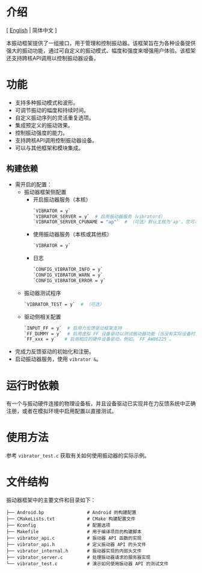 # 介绍

\[ [English](README.md) | 简体中文 \]

本振动框架提供了一组接口，用于管理和控制振动器。该框架旨在为各种设备提供强大的振动功能，通过可自定义的振动模式、幅度和强度来增强用户体验。该框架还支持跨核API调用以控制振动器设备。

# 功能

- 支持多种振动模式和波形。
- 可调节振动的幅度和持续时间。
- 自定义振动序列的灵活重复选项。
- 集成预定义的振动效果。
- 控制振动强度的能力。
- 支持跨核API调用控制振动器设备。
- 可以与其他框架和模块集成。

## 构建依赖

- 需开启的配置：
    - 振动器框架侧配置
        - 开启振动器服务（本核）
            ```bash
            `VIBRATOR = y`
            `VIBRATOR_SERVER = y`  # 启用振动器服务（vibratord）
            `VIBRATOR_SERVER_CPUNAME = "ap"`  # （可选）默认主核为'ap'。您可以通过配置选择主核。
            ```
        - 使用振动器服务（本核或其他核）
            ``` bash
            `VIBRATOR = y`
            ```
        - 日志
            ``` bash
            `CONFIG_VIBRATOR_INFO = y`
            `CONFIG_VIBRATOR_WARN = y`
            `CONFIG_VIBRATOR_ERROR = y`
            ```
    - 振动器测试程序
        ```bash
        `VIBRATOR_TEST = y`  # （可选）
        ```
    - 驱动侧相关配置
        ```bash
        `INPUT_FF = y`  # 启用力反馈驱动框架支持
        `FF_DUMMY = y`  # 启用虚拟 FF 设备驱动以测试振动器功能（当没有实际设备时）
        `FF_xxx = y`   # 启用相应的硬件设备驱动，例如，`FF_AW86225`。
        ```
- 完成力反馈驱动的初始化和注册。
- 启动振动器服务，使用 `vibrator &`。

# 运行时依赖

有一个与振动硬件连接的物理设备板，并且设备驱动已实现并在力反馈系统中正确注册，或者在模拟环境中启用配置以直接测试。

# 使用方法

参考 `vibrator_test.c` 获取有关如何使用振动器的实际示例。

# 文件结构

振动器框架中的主要文件和目录如下：
```tree
├── Android.bp                # Android 的构建配置
├── CMakeLists.txt            # CMake 构建配置文件
├── Kconfig                   # 配置选项
├── Makefile                  # 用于编译项目的构建脚本
├── vibrator_api.c            # 振动器 API 函数的实现
├── vibrator_api.h            # 定义振动器 API 的头文件
├── vibrator_internal.h       # 振动器实现的内部头文件
├── vibrator_server.c         # 处理振动器请求的服务器实现
└── vibrator_test.c           # 演示如何使用振动器 API 的测试文件
```